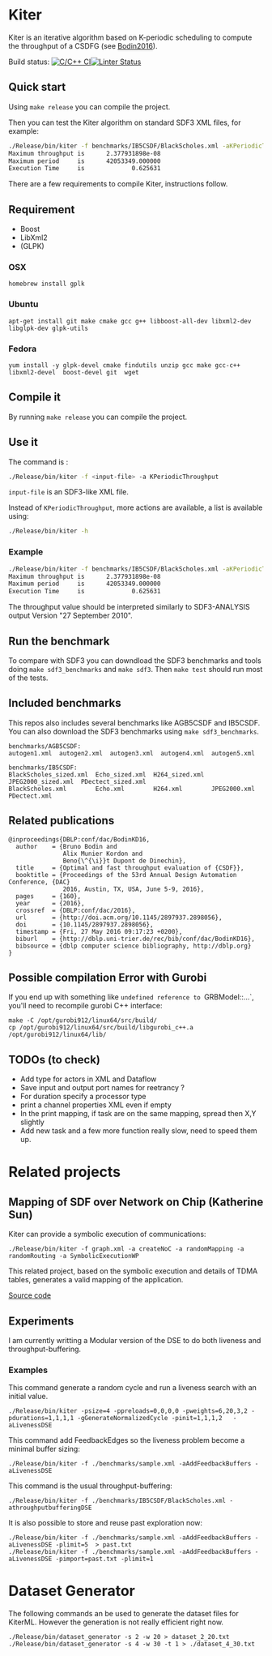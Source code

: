 # Kiter

Kiter is an iterative algorithm based on K-periodic scheduling to compute the throughput of a CSDFG (see [Bodin2016](https://dl.acm.org/doi/abs/10.1145/2897937.2898056)).

Build status:
[![C/C++ CI](https://github.com/bbodin/kiter/actions/workflows/c-cpp.yml/badge.svg?branch=master)](https://github.com/bbodin/kiter/actions/workflows/c-cpp.yml)[![Linter Status](https://github.com/bbodin/kiter/workflows/Super-Linter/badge.svg)](https://github.com/marketplace/actions/super-linter)

## Quick start

Using `make release` you can compile the project.

Then you can test the Kiter algorithm on standard SDF3 XML files, for example:

```bash
./Release/bin/kiter -f benchmarks/IB5CSDF/BlackScholes.xml -aKPeriodicThroughput
Maximum throughput is      2.377931898e-08
Maximum period     is      42053349.000000
Execution Time     is             0.625631
```

There are a few requirements to compile Kiter, instructions follow.

## Requirement

* Boost
* LibXml2
* (GLPK)


### OSX

`homebrew install gplk`

### Ubuntu

`apt-get install git make cmake gcc g++ libboost-all-dev libxml2-dev libglpk-dev glpk-utils`

### Fedora

`yum install -y glpk-devel cmake findutils unzip gcc make gcc-c++ libxml2-devel  boost-devel git  wget`

## Compile it

By running ```make release``` you can compile the project.

## Use it

The command is :

```bash
./Release/bin/kiter -f <input-file> -a KPeriodicThroughput
```

```input-file``` is an SDF3-like XML file.

Instead of `KPeriodicThroughput`, more actions are available, a list is available using:

```bash
./Release/bin/kiter -h
```

### Example


```bash
./Release/bin/kiter -f benchmarks/IB5CSDF/BlackScholes.xml -aKPeriodicThroughput
Maximum throughput is      2.377931898e-08
Maximum period     is      42053349.000000
Execution Time     is             0.625631
```

The throughput value should be interpreted similarly to SDF3-ANALYSIS output Version "27 September 2010".

## Run the benchmark

To compare with SDF3 you can downdload the SDF3 benchmarks and tools doing `make sdf3_benchmarks` and `make sdf3`.
Then ```make test``` should run most of the tests.

## Included benchmarks

This repos also includes several benchmarks like AGB5CSDF and IB5CSDF. You can also download the SDF3 benchmarks using `make sdf3_benchmarks`.

```text
benchmarks/AGB5CSDF:
autogen1.xml  autogen2.xml  autogen3.xml  autogen4.xml  autogen5.xml

benchmarks/IB5CSDF:
BlackScholes_sized.xml  Echo_sized.xml  H264_sized.xml  JPEG2000_sized.xml  PDectect_sized.xml
BlackScholes.xml        Echo.xml        H264.xml        JPEG2000.xml        PDectect.xml
```


## Related publications

```TeX
@inproceedings{DBLP:conf/dac/BodinKD16,
  author    = {Bruno Bodin and
               Alix Munier Kordon and
               Beno{\^{\i}}t Dupont de Dinechin},
  title     = {Optimal and fast throughput evaluation of {CSDF}},
  booktitle = {Proceedings of the 53rd Annual Design Automation Conference, {DAC}
               2016, Austin, TX, USA, June 5-9, 2016},
  pages     = {160},
  year      = {2016},
  crossref  = {DBLP:conf/dac/2016},
  url       = {http://doi.acm.org/10.1145/2897937.2898056},
  doi       = {10.1145/2897937.2898056},
  timestamp = {Fri, 27 May 2016 09:17:23 +0200},
  biburl    = {http://dblp.uni-trier.de/rec/bib/conf/dac/BodinKD16},
  bibsource = {dblp computer science bibliography, http://dblp.org}
}
```


## Possible compilation Error with Gurobi

If you end up with something like  `undefined reference to `GRBModel::...`, 
you'll need to recompile gurobi C++ interface:

```
make -C /opt/gurobi912/linux64/src/build/
cp /opt/gurobi912/linux64/src/build/libgurobi_c++.a /opt/gurobi912/linux64/lib/
```

## TODOs (to check)

- Add type for actors in XML and Dataflow
- Save input and output port names for reetrancy ?
- For duration specify a processor type
- print a channel properties XML even if empty
- In the print mapping, if task are on the same mapping, spread then X,Y slightly
- Add new task and a few more function really slow, need to speed them up.


# Related projects

## Mapping of SDF over Network on Chip (Katherine Sun)

Kiter can provide a symbolic execution of communications:
```
./Release/bin/kiter -f graph.xml -a createNoC -a randomMapping -a randomRouting -a SymbolicExecutionWP
```

This related project, 
based on the symbolic execution and details of TDMA tables, 
generates a valid mapping of the application.

[Source code](https://github.com/katwinkl3/Scheduling-CP)


## Experiments

I am currently writting a Modular version of the DSE to do both liveness and throughput-buffering.

### Examples

This command generate a random cycle and run a liveness search with an initial value.

```
./Release/bin/kiter -psize=4 -ppreloads=0,0,0,0 -pweights=6,20,3,2 -pdurations=1,1,1,1 -gGenerateNormalizedCycle -pinit=1,1,1,2   -aLivenessDSE
```

This command add FeedbackEdges so the liveness problem become a minimal buffer sizing:
```
./Release/bin/kiter -f ./benchmarks/sample.xml -aAddFeedbackBuffers -aLivenessDSE
```

This command is the usual throughput-buffering:

```
./Release/bin/kiter -f ./benchmarks/IB5CSDF/BlackScholes.xml -athroughputbufferingDSE
```

It is also possible to store and reuse past exploration now:
```
./Release/bin/kiter -f ./benchmarks/sample.xml -aAddFeedbackBuffers -aLivenessDSE -plimit=5  > past.txt
./Release/bin/kiter -f ./benchmarks/sample.xml -aAddFeedbackBuffers -aLivenessDSE -pimport=past.txt -plimit=1

```

# Dataset Generator

The following commands an be used to generate the dataset files for KiterML. However the generation is not really efficient right now. 

```
./Release/bin/dataset_generator -s 2 -w 20 > dataset_2_20.txt
./Release/bin/dataset_generator -s 4 -w 30 -t 1 > ./dataset_4_30.txt
```